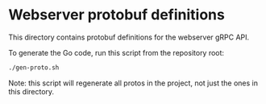 # Webserver protobuf definitions

This directory contains protobuf definitions for the webserver gRPC API.

To generate the Go code, run this script from the repository root:

```sh
./gen-proto.sh
```

Note: this script will regenerate all protos in the project, not just the ones in this directory.
